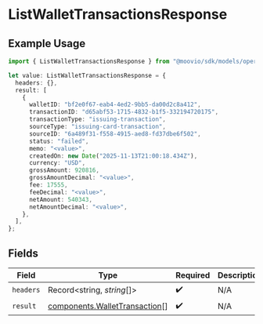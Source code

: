 # ListWalletTransactionsResponse

## Example Usage

```typescript
import { ListWalletTransactionsResponse } from "@moovio/sdk/models/operations";

let value: ListWalletTransactionsResponse = {
  headers: {},
  result: [
    {
      walletID: "bf2e0f67-eab4-4ed2-9bb5-da00d2c8a412",
      transactionID: "d65abf53-1715-4832-b1f5-332194720175",
      transactionType: "issuing-transaction",
      sourceType: "issuing-card-transaction",
      sourceID: "6a489f31-f558-4915-aed8-fd37dbe6f502",
      status: "failed",
      memo: "<value>",
      createdOn: new Date("2025-11-13T21:00:18.434Z"),
      currency: "USD",
      grossAmount: 920816,
      grossAmountDecimal: "<value>",
      fee: 17555,
      feeDecimal: "<value>",
      netAmount: 540343,
      netAmountDecimal: "<value>",
    },
  ],
};
```

## Fields

| Field                                                                          | Type                                                                           | Required                                                                       | Description                                                                    |
| ------------------------------------------------------------------------------ | ------------------------------------------------------------------------------ | ------------------------------------------------------------------------------ | ------------------------------------------------------------------------------ |
| `headers`                                                                      | Record<string, *string*[]>                                                     | :heavy_check_mark:                                                             | N/A                                                                            |
| `result`                                                                       | [components.WalletTransaction](../../models/components/wallettransaction.md)[] | :heavy_check_mark:                                                             | N/A                                                                            |